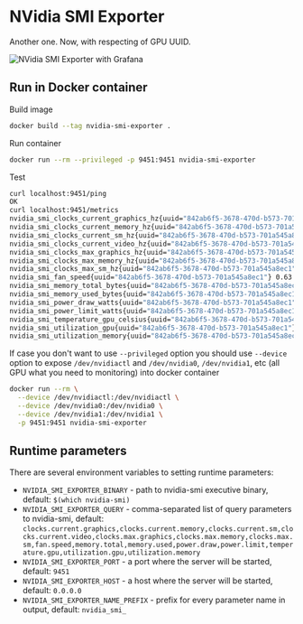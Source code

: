 # NVidia SMI Exporter
Another one. Now, with respecting of GPU UUID.

![NVidia SMI Exporter with Grafana](https://user-images.githubusercontent.com/418868/41509784-db9ee64a-7261-11e8-9bbb-556967876649.jpg)

## Run in Docker container

Build image 
```bash
docker build --tag nvidia-smi-exporter .
```

Run container
```bash
docker run --rm --privileged -p 9451:9451 nvidia-smi-exporter
```

Test
```bash
curl localhost:9451/ping
OK
curl localhost:9451/metrics
nvidia_smi_clocks_current_graphics_hz{uuid="842ab6f5-3678-470d-b573-701a545a8ec1"} 1974000000
nvidia_smi_clocks_current_memory_hz{uuid="842ab6f5-3678-470d-b573-701a545a8ec1"} 5130000000
nvidia_smi_clocks_current_sm_hz{uuid="842ab6f5-3678-470d-b573-701a545a8ec1"} 1974000000
nvidia_smi_clocks_current_video_hz{uuid="842ab6f5-3678-470d-b573-701a545a8ec1"} 1771000000
nvidia_smi_clocks_max_graphics_hz{uuid="842ab6f5-3678-470d-b573-701a545a8ec1"} 1999000000
nvidia_smi_clocks_max_memory_hz{uuid="842ab6f5-3678-470d-b573-701a545a8ec1"} 5005000000
nvidia_smi_clocks_max_sm_hz{uuid="842ab6f5-3678-470d-b573-701a545a8ec1"} 1999000000
nvidia_smi_fan_speed{uuid="842ab6f5-3678-470d-b573-701a545a8ec1"} 0.63
nvidia_smi_memory_total_bytes{uuid="842ab6f5-3678-470d-b573-701a545a8ec1"} 8513388544
nvidia_smi_memory_used_bytes{uuid="842ab6f5-3678-470d-b573-701a545a8ec1"} 790626304
nvidia_smi_power_draw_watts{uuid="842ab6f5-3678-470d-b573-701a545a8ec1"} 65.27
nvidia_smi_power_limit_watts{uuid="842ab6f5-3678-470d-b573-701a545a8ec1"} 216.0
nvidia_smi_temperature_gpu_celsius{uuid="842ab6f5-3678-470d-b573-701a545a8ec1"} 71
nvidia_smi_utilization_gpu{uuid="842ab6f5-3678-470d-b573-701a545a8ec1"} 0.0
nvidia_smi_utilization_memory{uuid="842ab6f5-3678-470d-b573-701a545a8ec1"} 0.0
```

If case you don't want to use `--privileged` option you should use `--device` option to expose `/dev/nvidiactl` and `/dev/nvidia0`, `/dev/nvidia1`, etc (all GPU what you need to monitoring) into docker container

```bash
docker run --rm \
  --device /dev/nvidiactl:/dev/nvidiactl \
  --device /dev/nvidia0:/dev/nvidia0 \
  --device /dev/nvidia1:/dev/nvidia1 \
  -p 9451:9451 nvidia-smi-exporter
```

## Runtime parameters

There are several environment variables to setting runtime parameters:

- `NVIDIA_SMI_EXPORTER_BINARY` - path to nvidia-smi executive binary, default: `$(which nvidia-smi)`
- `NVIDIA_SMI_EXPORTER_QUERY` - comma-separated list of query parameters to nvidia-smi, default: `clocks.current.graphics,clocks.current.memory,clocks.current.sm,clocks.current.video,clocks.max.graphics,clocks.max.memory,clocks.max.sm,fan.speed,memory.total,memory.used,power.draw,power.limit,temperature.gpu,utilization.gpu,utilization.memory`
- `NVIDIA_SMI_EXPORTER_PORT` - a port where the server will be started, default: `9451`
- `NVIDIA_SMI_EXPORTER_HOST` - a host where the server will be started, default: `0.0.0.0`
- `NVIDIA_SMI_EXPORTER_NAME_PREFIX` - prefix for every parameter name in output, default: `nvidia_smi_`
